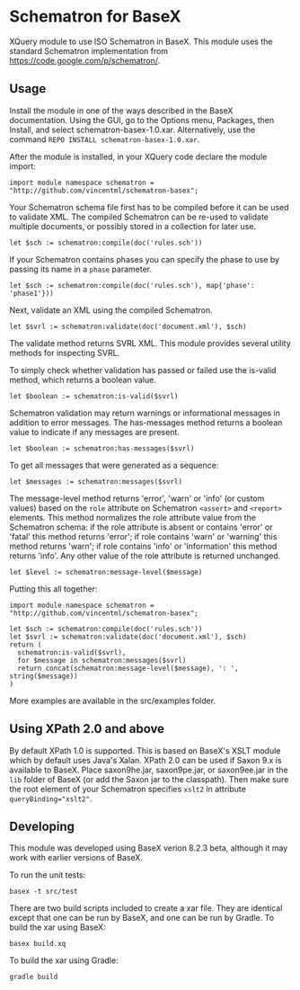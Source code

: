 # Schematron for BaseX

XQuery module to use ISO Schematron in BaseX. This module uses the standard Schematron implementation from https://code.google.com/p/schematron/. 

## Usage

Install the module in one of the ways described in the BaseX documentation. Using the GUI, go to the Options menu, Packages, then Install, and select schematron-basex-1.0.xar. Alternatively, use the command `REPO INSTALL schematron-basex-1.0.xar`.

After the module is installed, in your XQuery code declare the module import:

    import module namespace schematron = "http://github.com/vincentml/schematron-basex";

Your Schematron schema file first has to be compiled before it can be used to validate XML. The compiled Schematron can be re-used to validate multiple documents, or possibly stored in a collection for later use.

    let $sch := schematron:compile(doc('rules.sch'))

If your Schematron contains phases you can specify the phase to use by passing its name in a `phase` parameter.

    let $sch := schematron:compile(doc('rules.sch'), map{'phase': 'phase1'}))

Next, validate an XML using the compiled Schematron.

    let $svrl := schematron:validate(doc('document.xml'), $sch)

The validate method returns SVRL XML. This module provides several utility methods for inspecting SVRL.

To simply check whether validation has passed or failed use the is-valid method, which returns a boolean value.

    let $boolean := schematron:is-valid($svrl)

Schematron validation may return warnings or informational messages in addition to error messages. The has-messages method returns a boolean value to indicate if any messages are present.

    let $boolean := schematron:has-messages($svrl)

To get all messages that were generated as a sequence:

    let $messages := schematron:messages($svrl)

The message-level method returns 'error', 'warn' or 'info' (or custom values) based on the `role` attribute on Schematron `<assert>` and `<report>` elements. This method normalizes the role attribute value from the Schematron schema: if the role attribute is absent or contains 'error' or 'fatal' this method returns 'error'; if role contains 'warn' or 'warning' this method returns 'warn'; if role contains 'info' or 'information' this method returns 'info'. Any other value of the role attribute is returned unchanged. 

    let $level := schematron:message-level($message)

Putting this all together:

```
import module namespace schematron = "http://github.com/vincentml/schematron-basex";

let $sch := schematron:compile(doc('rules.sch'))
let $svrl := schematron:validate(doc('document.xml'), $sch)
return (
  schematron:is-valid($svrl),
  for $message in schematron:messages($svrl)
  return concat(schematron:message-level($message), ': ', string($message))
)
```

More examples are available in the src/examples folder.

## Using XPath 2.0 and above

By default XPath 1.0 is supported. This is based on BaseX's XSLT module which by default uses Java's Xalan. XPath 2.0 can be used if Saxon 9.x is available to BaseX. Place saxon9he.jar, saxon9pe.jar, or saxon9ee.jar in the `lib` folder of BaseX (or add the Saxon jar to the classpath). Then make sure the root element of your Schematron specifies `xslt2` in attribute `queryBinding="xslt2"`.


## Developing

This module was developed using BaseX verion 8.2.3 beta, although it may work with earlier versions of BaseX.

To run the unit tests:

    basex -t src/test

There are two build scripts included to create a xar file. They are identical except that one can be run by BaseX, and one can be run by Gradle. To build the xar using BaseX:

    basex build.xq

To build the xar using Gradle:

    gradle build

